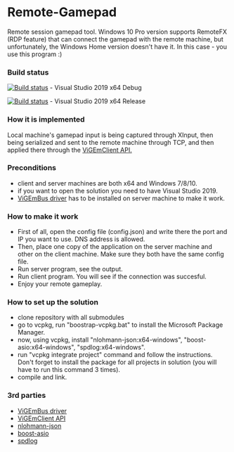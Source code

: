 # Remote-Gamepad

Remote session gamepad tool.
Windows 10 Pro version supports RemoteFX (RDP feature) that can connect the gamepad with the remote machine, but unfortunately, the Windows Home version doesn't have it. In this case - you use this program :)

### Build status
[![Build status](https://ci.appveyor.com/api/projects/status/nqs4nd1x97e0xjc1?svg=true)](https://ci.appveyor.com/project/SleepingSoul/remote-gamepad) - Visual Studio 2019 x64 Debug

[![Build status](https://ci.appveyor.com/api/projects/status/nqs4nd1x97e0xjc1?svg=true)](https://ci.appveyor.com/project/SleepingSoul/remote-gamepad) - Visual Studio 2019 x64 Release

### How it is implemented
Local machine's gamepad input is being captured through XInput, then being serialized and sent to the remote machine through TCP, and then applied there through the [ViGEmClient API.](https://github.com/ViGEm/ViGEmClient)

### Preconditions
- client and server machines are both x64 and Windows 7/8/10.
- if you want to open the solution you need to have Visual Studio 2019.
- [ViGEmBus driver](https://github.com/ViGEm/ViGEmBus) has to be installed on server machine to make it work.

### How to make it work
- First of all, open the config file (config.json) and write there the port and IP you want to use. DNS address is allowed.
- Then, place one copy of the application on the server machine and other on the client machine. Make sure they both have the same config file.
- Run server program, see the output.
- Run client program. You will see if the connection was succesful.
- Enjoy your remote gameplay.

### How to set up the solution
- clone repository with all submodules
- go to vcpkg, run "boostrap-vcpkg.bat" to install the Microsoft Package Manager.
- now, using vcpkg, install "nlohmann-json:x64-windows", "boost-asio:x64-windows", "spdlog:x64-windows".
- run "vcpkg integrate project" command and follow the instructions. Don't forget to install the package for all projects in solution (you will have to run this command 3 times).
- compile and link.

### 3rd parties
- [ViGEmBus driver](https://github.com/ViGEm/ViGEmBus)
- [ViGEmClient API](https://github.com/ViGEm/ViGEmClient)
- [nlohmann-json](https://github.com/nlohmann/json)
- [boost-asio](https://github.com/boostorg/asio)
- [spdlog](https://github.com/gabime/spdlog)
